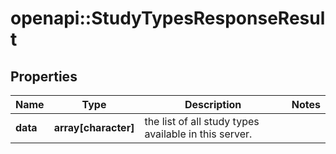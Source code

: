 # openapi::StudyTypesResponseResult

## Properties
Name | Type | Description | Notes
------------ | ------------- | ------------- | -------------
**data** | **array[character]** | the list of all study types available in this server. | 


